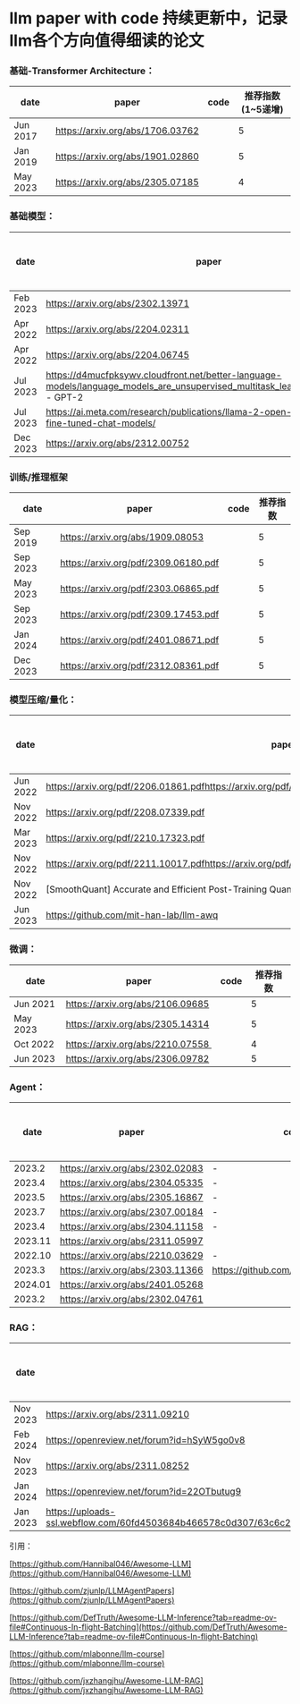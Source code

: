 # llm paper with code 持续更新中，记录llm各个方向值得细读的论文

### 基础-Transformer Architecture：

| **date** | **paper** | **code** | **推荐指数(1~5递增)** |
| --- | --- | --- | --- |
| Jun 2017 | https://arxiv.org/abs/1706.03762 |  | 5 |
| Jan 2019 | https://arxiv.org/abs/1901.02860 |  | 5 |
| May 2023 | https://arxiv.org/abs/2305.07185 |  | 4 |

### 基础模型：

| **date** | **paper** | **code** | **推荐指数** |
| --- | --- | --- | --- |
| Feb 2023 | https://arxiv.org/abs/2302.13971 |  | 5 |
| Apr 2022 | https://arxiv.org/abs/2204.02311 |  | 4 |
| Apr 2022 | https://arxiv.org/abs/2204.06745 |  | 4 |
| Jul 2023 | https://d4mucfpksywv.cloudfront.net/better-language-models/language_models_are_unsupervised_multitask_learners.pdf (OpenAI) - GPT-2 |  | 5 |
| Jul 2023 | https://ai.meta.com/research/publications/llama-2-open-foundation-and-fine-tuned-chat-models/ |  | 5 |
| Dec 2023 | https://arxiv.org/abs/2312.00752 |  | 5 |

### 训练/推理框架

| date | paper | code | 推荐指数 |
| --- | --- | --- | --- |
| Sep 2019 | https://arxiv.org/abs/1909.08053 |  | 5 |
| Sep 2023 | https://arxiv.org/pdf/2309.06180.pdf |  | 5 |
| May 2023 | https://arxiv.org/pdf/2303.06865.pdf |  | 5 |
| Sep 2023 | https://arxiv.org/pdf/2309.17453.pdf |  | 5 |
| Jan 2024 | https://arxiv.org/pdf/2401.08671.pdf |  | 5 |
| Dec 2023 | https://arxiv.org/pdf/2312.08361.pdf |  | 5 |

### 模型压缩/量化：

| date | paper | code | 推荐指数 |
| --- | --- | --- | --- |
| Jun 2022 | https://arxiv.org/pdf/2206.01861.pdfhttps://arxiv.org/pdf/2206.01861.pdfhttps://arxiv.org/pdf/2206.01861.pdf |  | 5 |
| Nov 2022 | https://arxiv.org/pdf/2208.07339.pdf |  | 5 |
| Mar 2023 | https://arxiv.org/pdf/2210.17323.pdf |  | 5 |
| Nov 2022 | https://arxiv.org/pdf/2211.10017.pdfhttps://arxiv.org/pdf/2211.10017.pdfhttps://arxiv.org/pdf/2211.10017.pdf |  | 5 |
| Nov 2022 | [SmoothQuant] Accurate and Efficient Post-Training Quantization for Large Language Models |  | 4 |
| Jun 2023 | https://github.com/mit-han-lab/llm-awq |  | 5 |

### 微调：

| date | paper | code | 推荐指数 |
| --- | --- | --- | --- |
| Jun 2021 | https://arxiv.org/abs/2106.09685 |  | 5 |
| May 2023 | https://arxiv.org/abs/2305.14314 |  | 5 |
| Oct 2022 | https://arxiv.org/abs/2210.07558  |  | 4 |
| Jun 2023 | https://arxiv.org/abs/2306.09782 |  | 5 |

### Agent：

| date | paper | code | 推荐指数 |
| --- | --- | --- | --- |
| 2023.2 | https://arxiv.org/abs/2302.02083 | - | 4 |
| 2023.4 | https://arxiv.org/abs/2304.05335 | - | 5 |
| 2023.5 | https://arxiv.org/abs/2305.16867 | - | 4 |
| 2023.7 | https://arxiv.org/abs/2307.00184 | - | 4 |
| 2023.4 | https://arxiv.org/abs/2304.11158 | - | 4 |
| 2023.11 | https://arxiv.org/abs/2311.05997 |  | 5 |
| 2022.10 | https://arxiv.org/abs/2210.03629 | - | 5 |
| 2023.3 | https://arxiv.org/abs/2303.11366 | https://github.com/noahshinn/reflexion | 5 |
| 2024.01 | https://arxiv.org/abs/2401.05268 |  | 5 |
| 2023.2 | https://arxiv.org/abs/2302.04761 |  | 5 |

### RAG：

| date | paper | code | 推荐指数 |
| --- | --- | --- | --- |
| Nov 2023 | https://arxiv.org/abs/2311.09210 | - | 5 |
| Feb 2024 | https://openreview.net/forum?id=hSyW5go0v8 | - | 5 |
| Nov 2023 | https://arxiv.org/abs/2311.08252 |  | 5 |
|  Jan 2024 | https://openreview.net/forum?id=22OTbutug9 | - | 4 |
| Jan 2023 | https://uploads-ssl.webflow.com/60fd4503684b466578c0d307/63c6c20dec4479564db21819_NEW_In_Context_Retrieval_Augmented_Language_Models.pdf |  | 4 |

引用：

[https://github.com/Hannibal046/Awesome-LLM](https://github.com/Hannibal046/Awesome-LLM)

[https://github.com/zjunlp/LLMAgentPapers](https://github.com/zjunlp/LLMAgentPapers)

[https://github.com/DefTruth/Awesome-LLM-Inference?tab=readme-ov-file#Continuous-In-flight-Batching](https://github.com/DefTruth/Awesome-LLM-Inference?tab=readme-ov-file#Continuous-In-flight-Batching)

[https://github.com/mlabonne/llm-course](https://github.com/mlabonne/llm-course)

[https://github.com/jxzhangjhu/Awesome-LLM-RAG](https://github.com/jxzhangjhu/Awesome-LLM-RAG)
